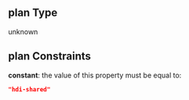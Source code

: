 ## plan Type

unknown

## plan Constraints

**constant**: the value of this property must be equal to:

```json
"hdi-shared"
```
